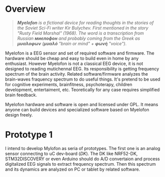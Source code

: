 
# Overview
>_**Myelofon** is a fictional device for reading thoughts in the stories of the Soviet Sci-Fi writer Kir Bulychev. First mentioned in the story "Rusty Field Marshal" (1968). The word is a transcription from Russian **миелофон** and probably coming from the Greek as **μυαλοφων** (**μυαλό** "brain or mind" + **φωνή** "voice")_. 

Myelofon is a EEG sensor and set of required software and firmware. The hardware should be cheap and easy to build even in home by any enthusiast. However Myelofon is not a classical EEG device, it is not designed to reading mutichennal EEG. Its responsibility is getting frequency spectrum of the brain activity. Related software/firmware analyzes the brain-waves fraquency spectrum to do useful things. It's pretend to be used for cognitive experiments, brainfitness, psychoterapy, children development, entertaiment, etc. Teoretically for any case requires simplified brain feedback.

Myelofon hardware and software is open and licensed under GPL. It means anyone can build devices and specialized software based on Myelofon design freely.

# Prototype 1
I intend to develop Mylofon as seria of prototypes. The first one is an analog sensor connecting to uC dev-board (_DK_). The DK like NRF52-DK, STM32DISCOVERY or even Arduino should do A/D convertaion and process digitalized EEG signals to extract frequency spectrum. Then this spectrum and its dynamics are analyzed on PC or tablet by related software.
